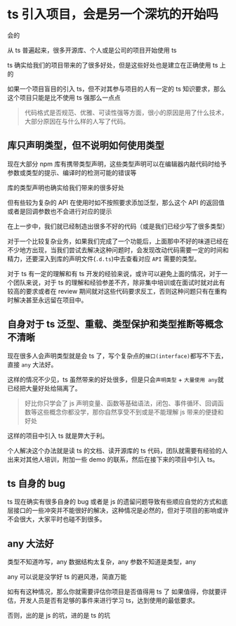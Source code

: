 # ts 引入项目，会是另一个深坑的开始吗

会的

从 ts 普遍起来，很多开源库、个人或是公司的项目开始使用 ts

ts 确实给我们的项目带来的了很多好处，但是这些好处也是建立在正确使用 ts 上的

如果一个项目盲目的引入 ts，但不对其参与项目的人有一定的 ts 知识要求，那么这个项目只能是比不使用 ts 强那么一点点

> 代码格式是否规范、优雅、可读性强等方面，很小的原因是用了什么技术，大部分原因在与什么样的人写了代码。

## 库只声明类型，但不说明如何使用类型

现在大部分 npm 库有携带类型声明，这些类型声明可以在编辑器内敲代码时给予参数或类型的提示、编译时的检测可能的错误等

库的类型声明也确实给我们带来的很多好处

但有些较为复杂的 API 在使用时如不按照要求添加泛型，那么这个 API 的返回值或者是回调参数也不会进行对应的提示

在上一步中，我们就已经制造出很多不好的代码（或是我们已经少写了很多类型）

对于一个比较复杂业务，如果我们完成了一个功能后，上面那中不好的味道已经在不少地方出现，当我们尝试去解决这种问题时，会发现改动代码需要一定的时间和精力，还要深入到库的声明文件(`.d.ts`)中去查看对应 `API` 需要的类型。

对于 ts 有一定的理解和有 ts 开发的经验来说，或许可以避免上面的情况，对于一个团队来说，对于 ts 的理解和经验参差不齐，除非集中培训或在面试时就对此有较高的要求或者在 review 期间就对这些代码要求反工，否则这种问题只有在重构时解决甚至永远留在项目中。

## 自身对于 ts 泛型、重载、类型保护和类型推断等概念不清晰

现在很多人会声明类型就是会 ts 了，写个复杂点的`接口(interface)`都写不下去，直接 `any` 大法好。

这样的情况不少见，ts 虽然带来的好处很多，但是只会`声明类型` + `大量使用 any`就已经把大量好处给隔离了。

> 好比你只学会了 js 声明变量、函数等基础语法，闭包、事件循环、回调函数等这些概念你都没学，那你自然享受不到或是不能理解 js 带来的便捷和好处

这样的项目中引入 ts 就是弊大于利。

个人解决这个办法就是读 ts 的文档、读开源库的 ts 代码，团队就需要有经验的人出来对其他人培训，附加一些 demo 的联系，然后在接下来的项目中引入 ts。

## ts 自身的 bug

ts 现在确实有很多自身的 bug 或者是 js 的遗留问题导致有些顺应自觉的方式和底层接口的一些冲突并不能很好的解决，这种情况是必然的，但对于项目的影响或许不会很大，大家平时也碰不到很多。

## any 大法好

类型不知道咋写，any
数据结构太复杂，any
参数不知道是类型，any

any 可以说是没学好 ts 的避风港，简直万能

如有有这种情况，那么你就需要评估你项目是否值得用 ts 了
如果值得，你就要评估，开发人员是否有足够的事件来进行学习 ts，达到使用的最低要求。

否则，出的是 js 的坑，进的是 ts 的坑
